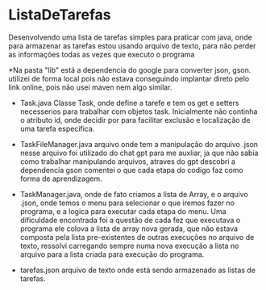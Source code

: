 # ListaDeTarefas
Desenvolvendo uma lista de tarefas simples para praticar com java, onde para armazenar as tarefas estou usando arquivo de texto, para não perder as informações todas as vezes que executo o programa


*Na pasta "lib" está a dependencia do google para converter json, gson. utilizei de forma local pois não estava conseguindo implantar direto
pelo link online, pois não usei maven nem algo similar.

* Task.java Classe Task, onde define a tarefe e tem os get e setters necesserios para trabalhar com objetos task. Inicialmente não continha o atributo id, onde decidir por para facilitar exclusão e localização de uma tarefa especifica.

* TaskFileManager.java arquivo onde tem a manipulação do arquivo .json nesse arquivo foi utilizado do chat gpt para me auxliar, ja que não sabia como trabalhar manipulando arquivos, atraves do gpt descobri a dependencia gson comentei o que cada etapa do codigo faz como forma de aprendizagem.

* TaskManager.java, onde de fato criamos a lista de Array, e o arquivo .json, onde temos o menu para selecionar o que iremos fazer no programa, e a logica para executar cada etapa do menu. Uma dificuldade encontrada foi a questão de cada fez que executava o programa ele colova a lista de array nova gerada, que não estava composta pela lista pre-existentes de outras execuções no arquivo de texto, ressolvi carregando sempre numa nova execução a lista no arquivo para a lista criada para execução do programa.

* tarefas.json arquivo de texto onde está sendo armazenado as listas de tarefas. 

